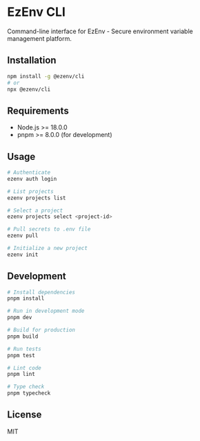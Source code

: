 # EzEnv CLI

Command-line interface for EzEnv - Secure environment variable management platform.

## Installation

```bash
npm install -g @ezenv/cli
# or
npx @ezenv/cli
```

## Requirements

- Node.js >= 18.0.0
- pnpm >= 8.0.0 (for development)

## Usage

```bash
# Authenticate
ezenv auth login

# List projects
ezenv projects list

# Select a project
ezenv projects select <project-id>

# Pull secrets to .env file
ezenv pull

# Initialize a new project
ezenv init
```

## Development

```bash
# Install dependencies
pnpm install

# Run in development mode
pnpm dev

# Build for production
pnpm build

# Run tests
pnpm test

# Lint code
pnpm lint

# Type check
pnpm typecheck
```

## License

MIT